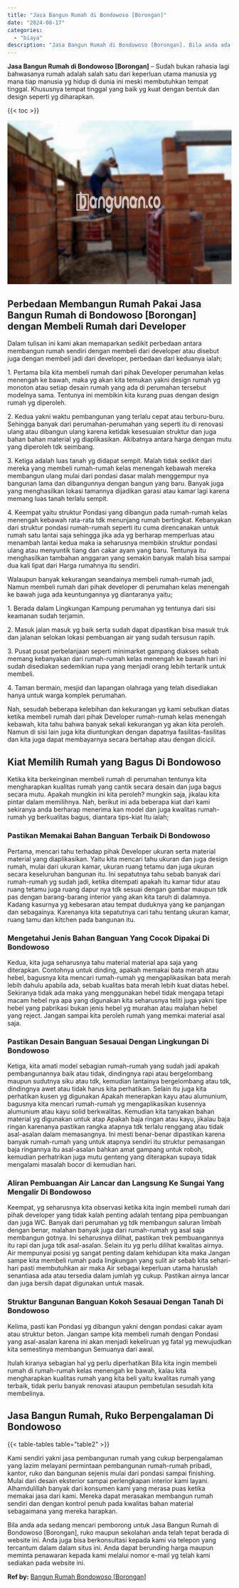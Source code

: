 ```yaml
---
title: "Jasa Bangun Rumah di Bondowoso [Borongan]"
date: "2024-08-17"
categories: 
  - "biaya"
description: "Jasa Bangun Rumah di Bondowoso [Borongan]. Bila anda ada sedang mencari pemborong untuk Jasa Bangun Rumah di Bondowoso [Borongan], ruko maupun sekolahan an..."
---
```


**Jasa Bangun Rumah di Bondowoso \[Borongan\]** – Sudah bukan rahasia lagi bahwasanya rumah adalah salah satu dari keperluan utama manusia yg mana tiap manusia yg hidup di dunia ini meski membutuhkan tempat tinggal. Khususnya tempat tinggal yang baik yg kuat dengan bentuk dan design seperti yg diharapkan.

{{< toc >}}

![Jasa Bangun Rumah di Bondowoso [Borongan]](/images/borong-bangunan-32.png)

## Perbedaan Membangun Rumah Pakai Jasa Bangun Rumah di Bondowoso \[Borongan\] dengan Membeli Rumah dari Developer

Dalam tulisan ini kami akan memaparkan sedikit perbedaan antara membangun rumah sendiri dengan membeli dari developer atau disebut juga dengan membeli jadi dari developer, perbedaan dari keduanya ialah;

1\. Pertama bila kita membeli rumah dari pihak Developer perumahan kelas menengah ke bawah, maka yg akan kita temukan yakni design rumah yg monoton atau setiap desain rumah yang ada di perumahan tersebut modelnya sama. Tentunya ini membikin kita kurang puas dengan design rumah yg diperoleh.

2\. Kedua yakni waktu pembangunan yang terlalu cepat atau terburu-buru. Sehingga banyak dari perumahan-perumahan yang seperti itu di renovasi ulang atau dibangun ulang karena ketidak kesesuaian struktur dan juga bahan bahan material yg diaplikasikan. Akibatnya antara harga dengan mutu yang diperoleh tdk seimbang.

3\. Ketiga adalah luas tanah yg didapat sempit. Malah tidak sedikit dari mereka yang membeli rumah-rumah kelas menengah kebawah mereka membangun ulang mulai dari pondasi dasar malah menggempur nya bangunan lama dan dibangunnya dengan bangun yang baru. Banyak juga yang menghasilkan lokasi tamannya dijadikan garasi atau kamar lagi karena memang luas tanah terlalu sempit.

4\. Keempat yaitu struktur Pondasi yang dibangun pada rumah-rumah kelas menengah kebawah rata-rata tdk menunjang rumah bertingkat. Kebanyakan dari struktur pondasi rumah-rumah seperti itu cuma direncanakan untuk rumah satu lantai saja sehingga jika ada yg berharap memperluas atau menambah lantai kedua maka ia seharusnya membikin struktur pondasi ulang atau menyuntik tiang dan cakar ayam yang baru. Tentunya itu menghasilkan tambahan anggaran yang semakin banyak malah bisa sampai dua kali lipat dari Harga rumahnya itu sendiri.

Walaupun banyak kekurangan seandainya membeli rumah-rumah jadi, Namun membeli rumah dari pihak developer di perumahan kelas menengah ke bawah juga ada keuntungannya yg diantaranya yaitu;

1\. Berada dalam Lingkungan Kampung perumahan yg tentunya dari sisi keamanan sudah terjamin.

2\. Masuk jalan masuk yg baik serta sudah dapat dipastikan bisa masuk truk dan jalanan selokan lokasi pembuangan air yang sudah tersusun rapih.

3\. Pusat pusat perbelanjaan seperti minimarket gampang diakses sebab memang kebanyakan dari rumah-rumah kelas menengah ke bawah hari ini sudah disediakan sedemikian rupa yang menjadi orang lebih tertarik untuk membeli.

4\. Taman bermain, mesjid dan lapangan olahraga yang telah disediakan hanya untuk warga komplek perumahan.

Nah, sesudah beberapa kelebihan dan kekurangan yg kami sebutkan diatas ketika membeli rumah dari pihak Developer rumah-rumah kelas menengah kebawah, kita tahu bahwa banyak sekali kekurangan yg akan kita peroleh. Namun di sisi lain juga kita diuntungkan dengan dapatnya fasilitas-fasilitas dan kita juga dapat membayarnya secara bertahap atau dengan dicicil.

## Kiat Memilih Rumah yang Bagus Di Bondowoso

Ketika kita berkeinginan membeli rumah di perumahan tentunya kita mengharapkan kualitas rumah yang cantik secara desain dan juga bagus secara mutu. Apakah mungkin ini kita peroleh? mungkin saja, jikalau kita pintar dalam memilihnya. Nah, berikut ini ada beberapa kiat dari kami sekiranya anda berharap menerima kan model dan juga kwalitas rumah-rumah yg berkualitas bagus, diantara tips-kiat Itu ialah;

### Pastikan Memakai Bahan Banguan Terbaik Di Bondowoso

Pertama, mencari tahu terhadap pihak Developer ukuran serta material material yang diaplikasikan. Yaitu kita mencari tahu ukuran dan juga design rumah, mulai dari ukuran kamar, ukuran ruang tetamu dan juga ukuran secara keseluruhan bangunan itu. Ini sepatutnya tahu sebab banyak dari rumah-rumah yg sudah jadi, ketika ditempati apakah itu kamar tidur atau ruang tetamu juga ruang dapur nya tdk sesuai dengan gambar maupun tdk pas dengan barang-barang interior yang akan kita taruh di dalamnya. Kadang kasurnya yg kebesaran atau tempat duduknya yang ke panjangan dan sebagainya. Karenanya kita sepatutnya cari tahu tentang ukuran kamar, ruang tamu dan kitchen pada bangunan itu.

### Mengetahui Jenis Bahan Banguan Yang Cocok Dipakai Di Bondowoso

Kedua, kita juga seharusnya tahu material material apa saja yang diterapkan. Contohnya untuk dinding, apakah memakai bata merah atau hebel, bagusnya kita mencari rumah-rumah yg mengaplikasikan bata merah lebih dahulu apabila ada, sebab kualitas bata merah lebih kuat diatas hebel. Sekiranya tidak ada maka yang menggunakan hebel tidak mengapa tetapi macam hebel nya apa yang digunakan kita seharusnya teliti juga yakni tipe hebel yang pabrikasi bukan jenis hebel yg murahan atau malahan hebel yang reject. Jangan sampai kita peroleh rumah yang memkai material asal saja.

### Pastikan Desain Banguan Sesauai Dengan Lingkungan Di Bondowoso

Ketiga, kita amati model sebagian rumah-rumah yang sudah jadi apakah pembangunannya baik atau tidak, dindingnya rapi atau bergelombang maupun sudutnya siku atau tdk, kemudian lantainya bergelombang atau tdk, dindingnya awet atau tidak harus kita perhatikan. Selain itu juga kita perhatikan kusen yg digunakan Apakah menerapkan kayu atau alumunium, bagusnya kita mencari rumah-rumah yg mengaplikasikan kusennya alumunium atau kayu solid berkwalitas. Kemudian kita tanyakan bahan material yg digunakan untuk atap Apakah baja ringan atau kayu, jikalau baja ringan karenanya pastikan rangka atapnya tdk terlalu renggang atau tidak asal-asalan dalam memasangnya. Ini mesti benar-benar dipastikan karena banyak rumah-rumah yang untuk atapnya sendiri itu struktur pemasangan baja ringannya itu asal-asalan bahkan amat gampang untuk roboh, kemudian perhatrikan juga mutu genteng yang diterapkan supaya tidak mengalami masalah bocor di kemudian hari.

### Aliran Pembuangan Air Lancar dan Langsung Ke Sungai Yang Mengalir Di Bondowoso

Keempat, yg seharusnya kita observasi ketika kita ingin membeli rumah dari pihak developer yang tidak kalah penting adalah tentang pipa pembuangan dan juga WC. Banyak dari perumahan yg tdk membangun saluran limbah dengan benar, malahan banyak juga dari rumah-rumah yg asal saja membangun gotnya. Ini seharusnya dilihat, pastikan trek pembuangannya itu rapi dan juga tdk asal-asalan. Selain itu yg perlu dilihat kwalitas airnya. Air mempunyai posisi yg sangat penting dalam kehidupan kita maka Jangan sampe kita membeli rumah pada lingkungan yang sulit air sebab kita sehari-hari pasti membutuhkan air maka Air sebagai keperluan utama haruslah senantiasa ada atau tersedia dalam jumlah yg cukup. Pastikan airnya lancar dan juga bersih dapat digunakan untuk masak.

### Struktur Bangunan Banguan Kokoh Sesauai Dengan Tanah Di Bondowoso

Kelima, pasti kan Pondasi yg dibangun yakni dengan pondasi cakar ayam atau struktur beton. Jangan sampe kita membeli rumah dengan Pondasi yang asal-asalan karena ini akan menjadi kekeliruan yg fatal yg mewujudkan kita semestinya membangun Semuanya dari awal.

Itulah kiranya sebagian hal yg perlu diperhatikan Bila kita ingin membeli rumah di rumah-rumah kelas menengah ke bawah, kalau kita mengharapkan kualitas rumah yang kita beli yaitu kwalitas rumah yang terbaik, tidak perlu banyak renovasi ataupun pembetulan sesudah kita membelinya.

## Jasa Bangun Rumah, Ruko Berpengalaman Di Bondowoso

{{< table-tables table="table2" >}}

Kami sendiri yakni jasa pembangunan rumah yang cukup berpengalaman yang lazim melayani permintaan pembangunan rumah-rumah pribadi, kantor, ruko dan bangunan sejenis mulai dari pondasi sampai finishing. Mulai dari desain eksterior sampai perlengkapan interior kami layani. Alhamdulillah banyak dari konsumen kami yang merasa puas ketika memakai jasa dari kami. Mereka dapat merasakan membangun rumah sendiri dan dengan kontrol penuh pada kwalitas bahan material sebagaimana yang mereka harapkan.

Bila anda ada sedang mencari pemborong untuk Jasa Bangun Rumah di Bondowoso \[Borongan\], ruko maupun sekolahan anda telah tepat berada di website ini. Anda juga bisa berkonsultasi kepada kami via telepon yang tercantum dalam dalam situs ini. Anda dapat berunding harga maupun meminta penawaran kepada kami melalui nomor e-mail yg telah kami sediakan pada website ini.

**Ref by:** [Bangun Rumah Bondowoso [Borongan]](https://id.wikipedia.org/wiki/Bangun)

